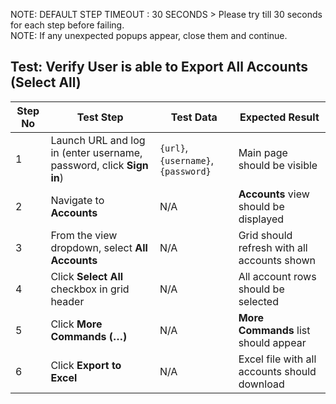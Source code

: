 NOTE: DEFAULT STEP TIMEOUT : 30 SECONDS > Please try till 30 seconds for each step before failing.  
NOTE: If any unexpected popups appear, close them and continue.

## **Test**: Verify User is able to Export All Accounts (Select All)

| **Step No** | **Test Step**                                   | **Test Data**                         | **Expected Result**                         |
|-------------|-------------------------------------------------|---------------------------------------|---------------------------------------------|
| 1           | Launch URL and log in (enter username, password, click **Sign in**) | `{url}`, `{username}`, `{password}`   | Main page should be visible                 |
| 2           | Navigate to **Accounts**                        | N/A                                   | **Accounts** view should be displayed       |
| 3           | From the view dropdown, select **All Accounts** | N/A                                   | Grid should refresh with all accounts shown |
| 4           | Click **Select All** checkbox in grid header    | N/A                                   | All account rows should be selected         |
| 5           | Click **More Commands (…)** | N/A                                 | **More Commands** list should appear         
| 6          | Click **Export to Excel**                                | N/A                                   | Excel file with all accounts should download |
